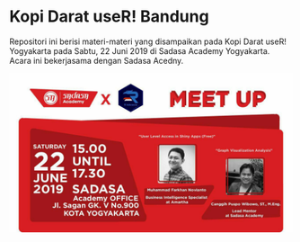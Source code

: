 # Kopi Darat useR! Bandung

Repositori ini berisi materi-materi yang disampaikan pada Kopi Darat useR! Yogyakarta pada Sabtu, 22 Juni 2019 di Sadasa Academy Yogyakarta. Acara ini bekerjasama dengan Sadasa Acedny.

![Poster Kopdar useR! Yogyakarta](kopdar-user-yogya-1.jpg)
